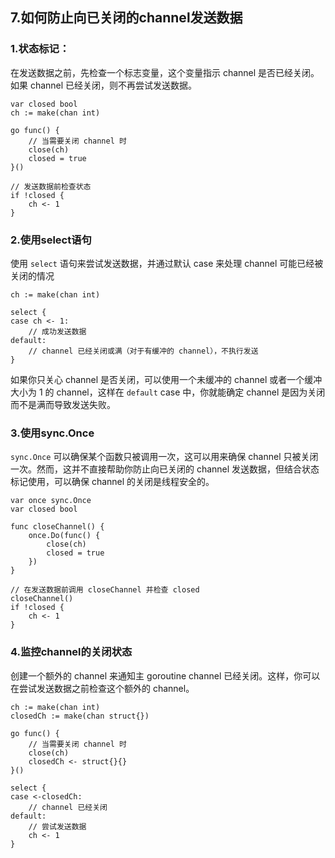## 7.如何防止向已关闭的channel发送数据

### 1.状态标记：

在发送数据之前，先检查一个标志变量，这个变量指示 channel 是否已经关闭。如果 channel 已经关闭，则不再尝试发送数据。

```
var closed bool
ch := make(chan int)

go func() {
    // 当需要关闭 channel 时
    close(ch)
    closed = true
}()

// 发送数据前检查状态
if !closed {
    ch <- 1
}
```

### 2.使用select语句

使用 `select` 语句来尝试发送数据，并通过默认 case 来处理 channel 可能已经被关闭的情况

```
ch := make(chan int)

select {
case ch <- 1:
    // 成功发送数据
default:
    // channel 已经关闭或满（对于有缓冲的 channel），不执行发送
}
```

如果你只关心 channel 是否关闭，可以使用一个未缓冲的 channel 或者一个缓冲大小为 1 的 channel，这样在 `default` case 中，你就能确定 channel 是因为关闭而不是满而导致发送失败。

### 3.使用sync.Once

`sync.Once` 可以确保某个函数只被调用一次，这可以用来确保 channel 只被关闭一次。然而，这并不直接帮助你防止向已关闭的 channel 发送数据，但结合状态标记使用，可以确保 channel 的关闭是线程安全的。

```
var once sync.Once
var closed bool

func closeChannel() {
    once.Do(func() {
        close(ch)
        closed = true
    })
}

// 在发送数据前调用 closeChannel 并检查 closed
closeChannel()
if !closed {
    ch <- 1
}
```

### 4.监控channel的关闭状态

创建一个额外的 channel 来通知主 goroutine channel 已经关闭。这样，你可以在尝试发送数据之前检查这个额外的 channel。

```
ch := make(chan int)
closedCh := make(chan struct{})

go func() {
    // 当需要关闭 channel 时
    close(ch)
    closedCh <- struct{}{}
}()

select {
case <-closedCh:
    // channel 已经关闭
default:
    // 尝试发送数据
    ch <- 1
}
```




